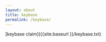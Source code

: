 ```yaml
---
layout: about
title: keybase
permalink: /keybase/
---
```

[keybase claim]({{site.baseurl }}/keybase.txt)
